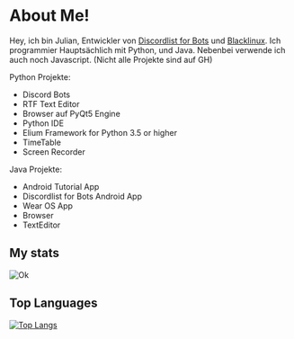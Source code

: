 # About Me!

Hey, ich bin Julian, Entwickler von [Discordlist for Bots](https://github.com/OpenSource-Discordlist-for-Bots) und [Blacklinux](https://github.com/Black-Linux).
Ich programmier Hauptsächlich mit Python, und Java. Nebenbei verwende ich auch noch Javascript. 
(Nicht alle Projekte sind auf GH)

Python Projekte:
- Discord Bots
- RTF Text Editor 
- Browser auf PyQt5 Engine
- Python IDE
- Elium Framework for Python 3.5 or higher
- TimeTable
- Screen Recorder

Java Projekte:
- Android Tutorial App
- Discordlist for Bots Android App
- Wear OS App
- Browser
- TextEditor

## My stats  
![Ok](https://github-readme-stats.vercel.app/api?username=Juliaaan2502&count_private=true&show_icons=true&theme=radical)

## Top Languages  
[![Top Langs](https://github-readme-stats.vercel.app/api/top-langs/?username=Juliaaan2502&langs_count=8&theme=radical)](https://github.com/anuraghazra/github-readme-stats)

